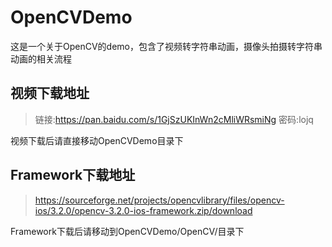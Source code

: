 # OpenCVDemo
这是一个关于OpenCV的demo，包含了视频转字符串动画，摄像头拍摄转字符串动画的相关流程

## 视频下载地址
> 链接:https://pan.baidu.com/s/1GjSzUKInWn2cMliWRsmiNg  密码:lojq

视频下载后请直接移动OpenCVDemo目录下
## Framework下载地址
> https://sourceforge.net/projects/opencvlibrary/files/opencv-ios/3.2.0/opencv-3.2.0-ios-framework.zip/download

Framework下载后请移动到OpenCVDemo/OpenCV/目录下

